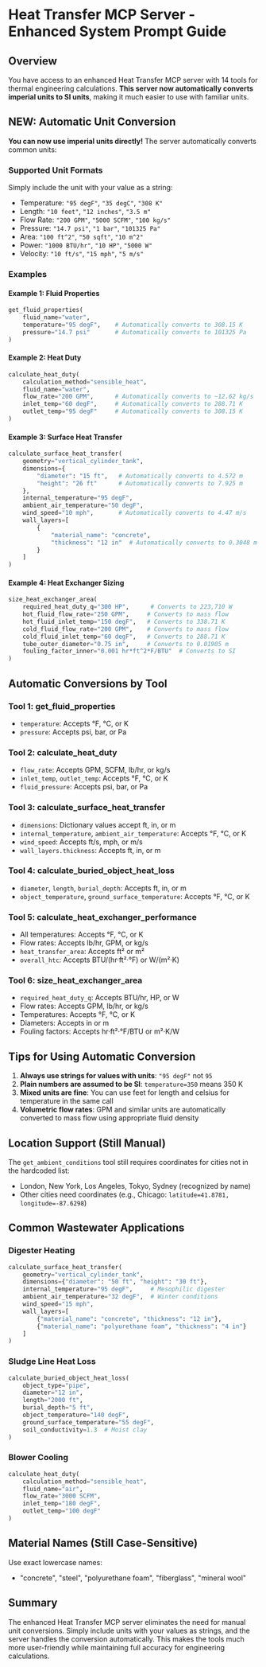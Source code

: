 # Heat Transfer MCP Server - Enhanced System Prompt Guide

## Overview

You have access to an enhanced Heat Transfer MCP server with 14 tools for thermal engineering calculations. **This server now automatically converts imperial units to SI units**, making it much easier to use with familiar units.

## NEW: Automatic Unit Conversion

**You can now use imperial units directly!** The server automatically converts common units:

### Supported Unit Formats

Simply include the unit with your value as a string:
- Temperature: `"95 degF"`, `"35 degC"`, `"308 K"`
- Length: `"10 feet"`, `"12 inches"`, `"3.5 m"`
- Flow Rate: `"200 GPM"`, `"5000 SCFM"`, `"100 kg/s"`
- Pressure: `"14.7 psi"`, `"1 bar"`, `"101325 Pa"`
- Area: `"100 ft^2"`, `"50 sqft"`, `"10 m^2"`
- Power: `"1000 BTU/hr"`, `"10 HP"`, `"5000 W"`
- Velocity: `"10 ft/s"`, `"15 mph"`, `"5 m/s"`

### Examples

#### Example 1: Fluid Properties
```python
get_fluid_properties(
    fluid_name="water",
    temperature="95 degF",    # Automatically converts to 308.15 K
    pressure="14.7 psi"       # Automatically converts to 101325 Pa
)
```

#### Example 2: Heat Duty
```python
calculate_heat_duty(
    calculation_method="sensible_heat",
    fluid_name="water",
    flow_rate="200 GPM",      # Automatically converts to ~12.62 kg/s
    inlet_temp="60 degF",     # Automatically converts to 288.71 K
    outlet_temp="95 degF"     # Automatically converts to 308.15 K
)
```

#### Example 3: Surface Heat Transfer
```python
calculate_surface_heat_transfer(
    geometry="vertical_cylinder_tank",
    dimensions={
        "diameter": "15 ft",   # Automatically converts to 4.572 m
        "height": "26 ft"      # Automatically converts to 7.925 m
    },
    internal_temperature="95 degF",
    ambient_air_temperature="50 degF",
    wind_speed="10 mph",       # Automatically converts to 4.47 m/s
    wall_layers=[
        {
            "material_name": "concrete",
            "thickness": "12 in"  # Automatically converts to 0.3048 m
        }
    ]
)
```

#### Example 4: Heat Exchanger Sizing
```python
size_heat_exchanger_area(
    required_heat_duty_q="300 HP",      # Converts to 223,710 W
    hot_fluid_flow_rate="250 GPM",     # Converts to mass flow
    hot_fluid_inlet_temp="150 degF",   # Converts to 338.71 K
    cold_fluid_flow_rate="200 GPM",    # Converts to mass flow
    cold_fluid_inlet_temp="60 degF",   # Converts to 288.71 K
    tube_outer_diameter="0.75 in",     # Converts to 0.01905 m
    fouling_factor_inner="0.001 hr*ft^2*F/BTU"  # Converts to SI
)
```

## Automatic Conversions by Tool

### Tool 1: get_fluid_properties
- `temperature`: Accepts °F, °C, or K
- `pressure`: Accepts psi, bar, or Pa

### Tool 2: calculate_heat_duty
- `flow_rate`: Accepts GPM, SCFM, lb/hr, or kg/s
- `inlet_temp`, `outlet_temp`: Accepts °F, °C, or K
- `fluid_pressure`: Accepts psi, bar, or Pa

### Tool 3: calculate_surface_heat_transfer
- `dimensions`: Dictionary values accept ft, in, or m
- `internal_temperature`, `ambient_air_temperature`: Accepts °F, °C, or K
- `wind_speed`: Accepts ft/s, mph, or m/s
- `wall_layers.thickness`: Accepts ft, in, or m

### Tool 4: calculate_buried_object_heat_loss
- `diameter`, `length`, `burial_depth`: Accepts ft, in, or m
- `object_temperature`, `ground_surface_temperature`: Accepts °F, °C, or K

### Tool 5: calculate_heat_exchanger_performance
- All temperatures: Accepts °F, °C, or K
- Flow rates: Accepts lb/hr, GPM, or kg/s
- `heat_transfer_area`: Accepts ft² or m²
- `overall_htc`: Accepts BTU/(hr·ft²·°F) or W/(m²·K)

### Tool 6: size_heat_exchanger_area
- `required_heat_duty_q`: Accepts BTU/hr, HP, or W
- Flow rates: Accepts GPM, lb/hr, or kg/s
- Temperatures: Accepts °F, °C, or K
- Diameters: Accepts in or m
- Fouling factors: Accepts hr·ft²·°F/BTU or m²·K/W

## Tips for Using Automatic Conversion

1. **Always use strings for values with units**: `"95 degF"` not `95`
2. **Plain numbers are assumed to be SI**: `temperature=350` means 350 K
3. **Mixed units are fine**: You can use feet for length and celsius for temperature in the same call
4. **Volumetric flow rates**: GPM and similar units are automatically converted to mass flow using appropriate fluid density

## Location Support (Still Manual)

The `get_ambient_conditions` tool still requires coordinates for cities not in the hardcoded list:
- London, New York, Los Angeles, Tokyo, Sydney (recognized by name)
- Other cities need coordinates (e.g., Chicago: `latitude=41.8781, longitude=-87.6298`)

## Common Wastewater Applications

### Digester Heating
```python
calculate_surface_heat_transfer(
    geometry="vertical_cylinder_tank",
    dimensions={"diameter": "50 ft", "height": "30 ft"},
    internal_temperature="95 degF",     # Mesophilic digester
    ambient_air_temperature="32 degF",  # Winter conditions
    wind_speed="15 mph",
    wall_layers=[
        {"material_name": "concrete", "thickness": "12 in"},
        {"material_name": "polyurethane foam", "thickness": "4 in"}
    ]
)
```

### Sludge Line Heat Loss
```python
calculate_buried_object_heat_loss(
    object_type="pipe",
    diameter="12 in",
    length="2000 ft",
    burial_depth="5 ft",
    object_temperature="140 degF",
    ground_surface_temperature="55 degF",
    soil_conductivity=1.3  # Moist clay
)
```

### Blower Cooling
```python
calculate_heat_duty(
    calculation_method="sensible_heat",
    fluid_name="air",
    flow_rate="3000 SCFM",
    inlet_temp="180 degF",
    outlet_temp="100 degF"
)
```

## Material Names (Still Case-Sensitive)

Use exact lowercase names:
- "concrete", "steel", "polyurethane foam", "fiberglass", "mineral wool"

## Summary

The enhanced Heat Transfer MCP server eliminates the need for manual unit conversions. Simply include units with your values as strings, and the server handles the conversion automatically. This makes the tools much more user-friendly while maintaining full accuracy for engineering calculations.